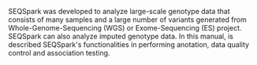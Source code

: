 
SEQSpark was developed to analyze large-scale genotype data that consists of many samples and a large number of variants generated from Whole-Genome-Sequencing (WGS) or Exome-Sequencing (ES) project. SEQSpark can also analyze imputed genotype data. In this manual, is described SEQSpark's functionalities in performing anotation, data quality control and association testing.
